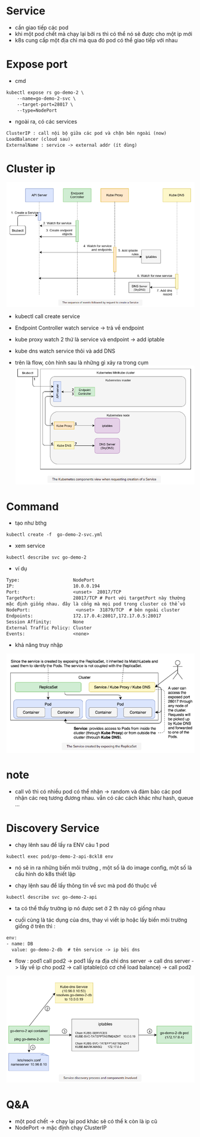 # Service 

- cần giao tiếp các pod 
- khi một pod chết mà chạy lại bởi rs thì có thể nó sẽ được cho một ip mới 
- k8s cung cấp một địa chỉ mà qua đó pod có thể giao tiếp với nhau 


# Expose port 

- cmd 
```
kubectl expose rs go-demo-2 \
    --name=go-demo-2-svc \
    --target-port=28017 \
    --type=NodePort
```

- ngoài ra, có các services 
```
ClusterIP : call nội bộ giữa các pod và chặn bên ngoài (now)
LoadBalancer (cloud sau)
ExternalName : service -> external addr (ít dùng)
```

# Cluster ip 

![](../../img-md/service-init-ip.png)

- kubectl call create service 

- Endpoint Controller watch service -> trả về endpoint 

- kube proxy watch 2 thứ là service và endpoint  -> add iptable 

- kube dns watch service thôi và add DNS 


- trên là flow, còn hình sau là những gì xảy ra trong cụm 
![](../../img-md/service-cluster-how.png)


# Command

- tạo như bthg 

```
kubectl create -f  go-demo-2-svc.yml
```

- xem service 
```
kubectl describe svc go-demo-2 
```

- ví dụ 
```
Type:                    NodePort
IP:                      10.0.0.194
Port:                    <unset>  28017/TCP
TargetPort:              28017/TCP # Port với targetPort này thường mặc định giống nhau. đây là cổng mà mọi pod trong cluster có thể vô 
NodePort:                 <unset>  31879/TCP  # bên ngoài cluster
Endpoints:               172.17.0.4:28017,172.17.0.5:28017
Session Affinity:        None
External Traffic Policy: Cluster
Events:                  <none>
```

- khả năng truy nhập 

![](../../img-md/pod-port-access.png)



# note 

- call vô thì có nhiều pod có thể nhận -> random và đảm bảo các pod nhận các req tương đương nhau. vẫn có các cách khác như hash, queue ... 


# Discovery Service 

- chạy lênh sau để lấy ra ENV cảu 1 pod
```
kubectl exec pod/go-demo-2-api-8ckl8 env 
```

- nó sẽ in ra những biến môi trường , một số là do image config, một số là cấu hình do k8s thiết lập 

- chạy lệnh sau để lấy thông tin về svc mà pod đó thuộc về 
```
kubectl describe svc go-demo-2-api
```

- ta có thể thấy trường ip nó được set ở 2 th này có giống nhau 

- cuối cùng là tác dụng của dns, thay vì viết ip hoặc lấy biến môi trường giống ở trên thì : 
```
env:
- name: DB
  value: go-demo-2-db  # tên service -> ip bởi dns 
```

- flow : pod1 call pod2 -> pod1 lấy ra địa chỉ dns server -> call dns server -> lấy về ip cho pod2 -> call iptable(có cơ chể  load balance) -> call pod2 

![](../../img-md/dns.png)

# Q&A

- một pod chết -> chạy lại pod khác sẽ có thể k còn là ip cũ 
- NodePort -> mặc định chạy ClusterIP